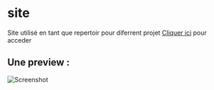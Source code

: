 # site
Site utilisé en tant que repertoir pour diferrent projet [Cliquer ici](https://erwann-dev.github.io/site/) pour acceder
## Une preview :
![Screenshot](https://i.imgur.com/x9yZr64.png) 